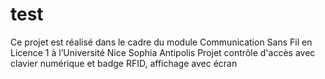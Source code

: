 # test
Ce projet est réalisé dans le cadre du module Communication Sans Fil en Licence 1 à l’Université Nice Sophia Antipolis
Projet contrôle d'accès avec clavier numérique et badge RFID, affichage avec écran
